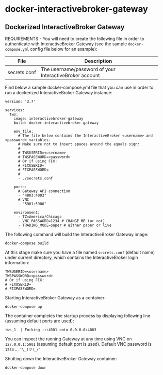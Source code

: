 
# docker-interactivebroker-gateway #

## Dockerized InteractiveBroker Gateway ##

REQUIREMENTS - You will need to create the following file in order to authenticate with InteractiveBroker Gateway (see the sample `docker-compose.yml` config file below for an example):

File                  | Description
-------------------   | -------------------------------------
secrets.conf          | The username/password of your InteractiveBroker account

Find below a sample docker-compose.yml file that you can use in order to run a dockerized InteractiveBroker Gateway instance:
```
version: '3.7'

services:
  tws:
    image: interactivebroker-gateway
    build: docker-interactivebroker-gateway

    env_file:
      # The file below contains the InteractiveBroker <username> and <password> variables.
      # Make sure not to insert spaces around the equals sign:
      #
      # TWSUSERID=<username>
      # TWSPASSWORD=<password>
      # Or if using FIX:
      # FIXUSERID=
      # FIXPASSWORD=
      #
      - ./secrets.conf

    ports:
      # Gateway API connection
      - "4003:4003"
      # VNC
      - "5901:5900"

    environment:
      - TZ=America/Chicago
      - VNC_PASSWORD=1234 # CHANGE ME (or not)
      - TRADING_MODE=paper # either paper or live

```

The following command will build the InteractiveBroker Gateway image:
```
docker-compose build
```
At this stage make sure you have a file named `secrets.conf` (default name) under current directory, which contains the InteractiveBroker login information:

```
TWSUSERID=<username>
TWSPASSWORD=<password>
# Or if using FIX:
# FIXUSERID=
# FIXPASSWORD=
```

Starting InteractiveBroker Gateway as a container:
```
docker-compose up
```

The container completes the startup process by displaying following line (assuming default ports are used):

```
tws_1  | Forking :::4001 onto 0.0.0.0:4003
```

You can inspect the running Gateway at any time using VNC on `127.0.0.1:5901` (assuming default port is used).
 Default VNC password is `1234` ... `¯\_(ツ)_/¯` 

Shutting down the InteractiveBroker Gateway container:
```
docker-compose down
```
